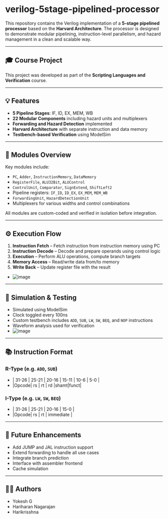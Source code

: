 # verilog-5stage-pipelined-processor

This repository contains the Verilog implementation of a **5-stage pipelined processor** based on the **Harvard Architecture**. The processor is designed to demonstrate modular pipelining, instruction-level parallelism, and hazard management in a clean and scalable way.

---

## 🎓 Course Project

This project was developed as part of the **Scripting Languages and Verification** course.

---

## 💡 Features

- **5 Pipeline Stages**: IF, ID, EX, MEM, WB  
- **22 Modular Components** including hazard units and multiplexers  
- **Forwarding and Hazard Detection** implemented  
- **Harvard Architecture** with separate instruction and data memory  
- **Testbench-based Verification** using ModelSim

---

## 🧩 Modules Overview

Key modules include:

- `PC`, `Adder`, `InstructionMemory`, `DataMemory`
- `RegisterFile`, `ALU32Bit`, `ALUControl`
- `ControlUnit`, `Comparator`, `SignExtend`, `ShiftLeft2`
- Pipeline registers: `IF_ID`, `ID_EX`, `EX_MEM`, `MEM_WB`
- `ForwardingUnit`, `HazardDetectionUnit`
- Multiplexers for various widths and control combinations

All modules are custom-coded and verified in isolation before integration.

---

## ⚙️ Execution Flow

1. **Instruction Fetch** – Fetch instruction from instruction memory using PC  
2. **Instruction Decode** – Decode and prepare operands using control logic  
3. **Execution** – Perform ALU operations, compute branch targets  
4. **Memory Access** – Read/write data from/to memory  
5. **Write Back** – Update register file with the result
- ![image](https://github.com/user-attachments/assets/70414aad-9e26-4fb2-b8bb-a4e90585d307)



---

## 🧪 Simulation & Testing

- Simulated using ModelSim
- Clock toggled every 100ns
- Custom testbench includes `ADD`, `SUB`, `LW`, `SW`, `BEQ`, and `NOP` instructions
- Waveform analysis used for verification
- ![image](https://github.com/user-attachments/assets/a50d7ec6-5dec-455e-9f6c-dec59e20616f)


---

## 📚 Instruction Format

### R-Type (e.g. `ADD`, `SUB`)
- | 31-26 | 25-21 | 20-16 | 15-11 | 10-6 | 5-0 | 
- |Opcode| rs | rt | rd |shamt|funct|



### I-Type (e.g. `LW`, `SW`, `BEQ`)
- | 31-26 | 25-21 | 20-16 | 15-0 | 
- |Opcode| rs | rt | immediate |


---

## 📌 Future Enhancements

- Add JUMP and JAL instruction support  
- Extend forwarding to handle all use cases  
- Integrate branch prediction  
- Interface with assembler frontend  
- Cache simulation

---

## 👨‍💻 Authors

- Yokesh G 
- Hariharan Nagarajan
- Harikrisshna 
